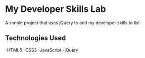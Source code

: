 # My Developer Skills Lab

A simple project that uses jQuery to add my developer skills to list 

## Technologies Used
-HTML5
-CSS3
-JavaScript
-jQuery